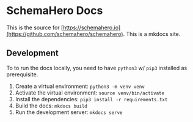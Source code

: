 # SchemaHero Docs

This is the source for [https://schemahero.io](https://github.com/schemahero/schemahero).
This is a mkdocs site.

## Development

To to run the docs locally, you need to have `python3` w/ `pip3` installed as prerequisite.

1. Create a virtual environment: `python3 -m venv venv`
1. Activate the virtual environment: `source venv/bin/activate`
1. Install the dependencies: `pip3 install -r requirements.txt`
1. Build the docs: `mkdocs build`
1. Run the development server: `mkdocs serve`
